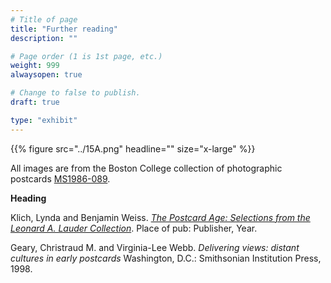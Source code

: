 ```yaml
---
# Title of page
title: "Further reading"
description: ""

# Page order (1 is 1st page, etc.)
weight: 999
alwaysopen: true

# Change to false to publish.
draft: true

type: "exhibit"
---
```


{{% figure src="../15A.png" headline="" size="x-large" %}}

All images are from the Boston College collection of photographic postcards [MS1986-089](https://bc-primo.hosted.exlibrisgroup.com/permalink/f/l6ucgu/ALMA-BC21503452010001021). 

__Heading__

Klich, Lynda and Benjamin Weiss. *[The Postcard Age: Selections from the Leonard A. Lauder Collection](https://bc-primo.hosted.exlibrisgroup.com/permalink/f/l6ucgu/ALMA-BC21423158350001021)*. Place of pub: Publisher, Year.

Geary, Christraud M. and Virginia-Lee Webb. *Delivering views: distant cultures in early postcards* Washington, D.C.: Smithsonian Institution Press, 1998.


